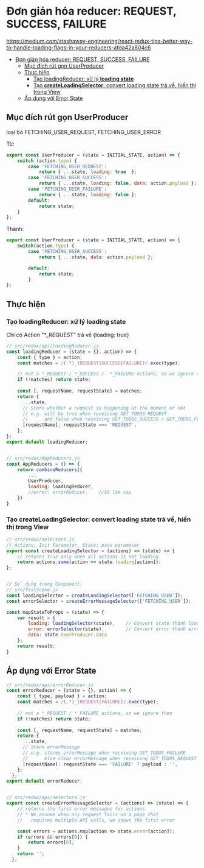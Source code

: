 # Đơn giản hóa reducer: REQUEST, SUCCESS, FAILURE

<https://medium.com/stashaway-engineering/react-redux-tips-better-way-to-handle-loading-flags-in-your-reducers-afda42a804c6>

- [Đơn giản hóa reducer: REQUEST, SUCCESS, FAILURE](#%c4%90%c6%a1n-gi%e1%ba%a3n-h%c3%b3a-reducer-request-success-failure)
  - [Mục đích rút gọn UserProducer](#m%e1%bb%a5c-%c4%91%c3%adch-r%c3%bat-g%e1%bb%8dn-userproducer)
  - [Thực hiện](#th%e1%bb%b1c-hi%e1%bb%87n)
    - [Tạo loadingReducer: xử lý **loading state**](#t%e1%ba%a1o-loadingreducer-x%e1%bb%ad-l%c3%bd-loading-state)
    - [Tạo **createLoadingSelector**: convert loading state trả về, hiển thị trong View](#t%e1%ba%a1o-createloadingselector-convert-loading-state-tr%e1%ba%a3-v%e1%bb%81-hi%e1%bb%83n-th%e1%bb%8b-trong-view)
  - [Áp dụng với Error State](#%c3%81p-d%e1%bb%a5ng-v%e1%bb%9bi-error-state)

## Mục đích rút gọn UserProducer

loại bỏ FETCHING_USER_REQUEST, FETCHING_USER_ERROR

Từ:

```js
export const UserProducer = (state = INITIAL_STATE, action) => {
    switch (action.type) {
        case 'FETCHING_USER_REQUEST':
            return { ...state, loading: true  };
        case 'FETCHING_USER_SUCCESS':
            return { ...state, loading: false, data: action.payload };
        case 'FETCHING_USER_FAILURE':
            return { ...state, loading: false };
        default:
            return state;
    }
};
```

Thành:

```js
export const UserProducer = (state = INITIAL_STATE, action) => {  
    switch(action.type) {
        case 'FETCHING_USER_SUCCESS':
            return { ...state, data: action.payload };

        default:
            return state;
        }
};
```

## Thực hiện

### Tạo loadingReducer: xử lý **loading state** 

Chỉ có Action "*_REQUEST" trả về {loading: true}

```js
// src/redux/api/loadingReducer.js
const loadingReducer = (state = {}, action) => {
    const { type } = action;
    const matches = /(.*)_(REQUEST|SUCCESS|FAILURE)/.exec(type);

    // not a *_REQUEST / *_SUCCESS /  *_FAILURE actions, so we ignore them
    if (!matches) return state;  
    
    const [, requestName, requestState] = matches;
    return {
      ...state,
      // Store whether a request is happening at the moment or not
      // e.g. will be true when receiving GET_TODOS_REQUEST
      //      and false when receiving GET_TODOS_SUCCESS / GET_TODOS_FAILURE
      [requestName]: requestState === 'REQUEST',
    };
};
export default loadingReducer;


// src/redux/AppReducers.js
const AppReducers = () => {
    return combineReducers({
        ...
        UserProducer,
        loading: loadingReducer,
        //error: errorReducer,    //Sẽ làm sau
    })
}
```

### Tạo **createLoadingSelector**: convert loading state trả về, hiển thị trong View

```js
// src/redux/selectors.js
// Actions: Init Parameter, State: pass parameter
export const createLoadingSelector = (actions) => (state) => {
    // returns true only when all actions is not loading
    return actions.some(action => state.loading[action]);
};


// Sử dụng trong Component:
// src/TestScene.js
const loadingSelector = createLoadingSelector(['FETCHING_USER']);
const errorSelector = createErrorMessageSelector(['FETCHING_USER']);

const mapStateToProps = (state) => {
    var result = {
        loading: loadingSelector(state),    // Convert state thành loading
        error: errorSelector(state),        // Convert error thành error, thực hiện sau
        data: state.UserProducer.data
    };
    return result;
}
```

## Áp dụng với Error State

```js
// src/redux/api/errorReducer.js
const errorReducer = (state = {}, action) => {
    const { type, payload } = action;
    const matches = /(.*)_(REQUEST|FAILURE)/.exec(type);
  
    // not a *_REQUEST / *_FAILURE actions, so we ignore them
    if (!matches) return state;
  
    const [, requestName, requestState] = matches;
    return {
      ...state,
      // Store errorMessage
      // e.g. stores errorMessage when receiving GET_TODOS_FAILURE
      //      else clear errorMessage when receiving GET_TODOS_REQUEST
      [requestName]: requestState === 'FAILURE' ? payload : '',
    };
  };
export default errorReducer;


// src/redux/api/selectors.js
export const createErrorMessageSelector = (actions) => (state) => {
    // returns the first error messages for actions
    // * We assume when any request fails on a page that
    //   requires multiple API calls, we shows the first error

    const errors = actions.map(action => state.error[action]);
    if (errors && errors[0]) {
        return errors[0];
    }
    return '';
  };
```
